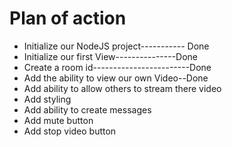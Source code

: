 # Plan of action 

- Initialize our NodeJS project----------- Done
- Initialize our first View---------------Done
- Create a room id------------------------Done
- Add the ability to view our own Video--Done
- Add ability to allow others to stream there video
- Add styling
- Add ability to create messages
- Add mute button
- Add stop video button